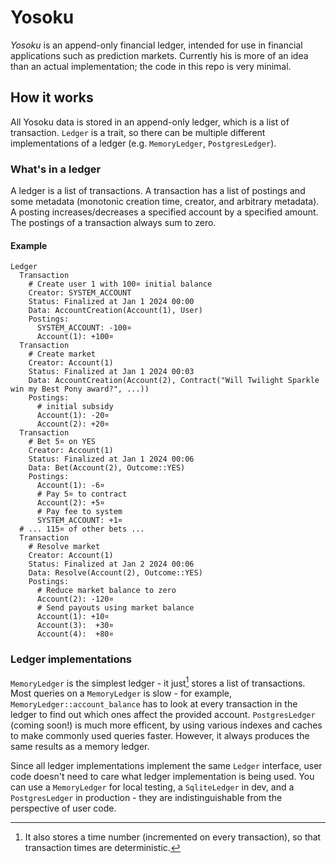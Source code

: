 # Yosoku

*Yosoku* is an append-only financial ledger, intended for use in financial applications such as prediction markets. Currently his is more of an idea than an actual implementation; the code in this repo is very minimal.

## How it works

All Yosoku data is stored in an append-only ledger, which is a list of transaction. `Ledger` is a trait, so there can be multiple different implementations of a ledger (e.g. `MemoryLedger`, `PostgresLedger`).

### What's in a ledger

A ledger is a list of transactions. A transaction has a list of postings and some metadata (monotonic creation time, creator, and arbitrary metadata). A posting increases/decreases a specified account by a specified amount. The postings of a transaction always sum to zero.

#### Example
```
Ledger
  Transaction
    # Create user 1 with 100¤ initial balance 
    Creator: SYSTEM_ACCOUNT
    Status: Finalized at Jan 1 2024 00:00
    Data: AccountCreation(Account(1), User)
    Postings:
      SYSTEM_ACCOUNT: -100¤
      Account(1): +100¤
  Transaction
    # Create market
    Creator: Account(1)
    Status: Finalized at Jan 1 2024 00:03
    Data: AccountCreation(Account(2), Contract("Will Twilight Sparkle win my Best Pony award?", ...))
    Postings:
      # initial subsidy
      Account(1): -20¤
      Account(2): +20¤
  Transaction
    # Bet 5¤ on YES
    Creator: Account(1)
    Status: Finalized at Jan 1 2024 00:06
    Data: Bet(Account(2), Outcome::YES)
    Postings:
      Account(1): -6¤
      # Pay 5¤ to contract
      Account(2): +5¤
      # Pay fee to system
      SYSTEM_ACCOUNT: +1¤
  # ... 115¤ of other bets ...
  Transaction
    # Resolve market
    Creator: Account(1)
    Status: Finalized at Jan 2 2024 00:06
    Data: Resolve(Account(2), Outcome::YES)
    Postings:
      # Reduce market balance to zero
      Account(2): -120¤
      # Send payouts using market balance
      Account(1): +10¤
      Account(3):  +30¤
      Account(4):  +80¤
```

### Ledger implementations

`MemoryLedger` is the simplest ledger - it just[^ml-time] stores a list of transactions. Most queries on a `MemoryLedger` is slow - for example, `MemoryLedger::account_balance` has to look at every transaction in the ledger to find out which ones affect the provided account. `PostgresLedger` (coming soon!) is much more efficent, by using various indexes and caches to make commonly used queries faster. However, it always produces the same results as a memory ledger.

Since all ledger implementations implement the same `Ledger` interface, user code doesn't need to care what ledger implementation is being used. You can use a `MemoryLedger` for local testing, a `SqliteLedger` in dev, and a `PostgresLedger` in production - they are indistinguishable from the perspective of user code.

[^ml-time]: It also stores a time number (incremented on every transaction), so that transaction times are deterministic.
